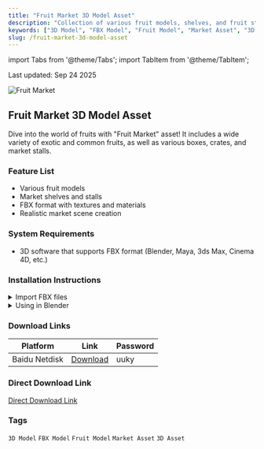 ```yaml
---
title: "Fruit Market 3D Model Asset"
description: "Collection of various fruit models, shelves, and fruit stalls in FBX format with textures and materials. Perfect for creating realistic market scenes."
keywords: ["3D Model", "FBX Model", "Fruit Model", "Market Asset", "3D Asset"]
slug: /fruit-market-3d-model-asset
---
```


import Tabs from '@theme/Tabs';
import TabItem from '@theme/TabItem';

<div class="time-update">Last updated: Sep 24 2025</div>

![Fruit Market](https://www.gfxcamp.com/wp-content/uploads/2025/09/Fruit-Market.jpg)

## Fruit Market 3D Model Asset

Dive into the world of fruits with "Fruit Market" asset! It includes a wide variety of exotic and common fruits, as well as various boxes, crates, and market stalls.

### Feature List
- Various fruit models
- Market shelves and stalls
- FBX format with textures and materials
- Realistic market scene creation

### System Requirements
- 3D software that supports FBX format (Blender, Maya, 3ds Max, Cinema 4D, etc.)

### Installation Instructions

<Tabs>
<TabItem value="fbx" label="FBX Import">
  <details>
    <summary>Import FBX files</summary>
    <p>1. Open your 3D software</p>
    <p>2. Go to File > Import > FBX</p>
    <p>3. Select the Fruit Market asset files</p>
    <p>4. Adjust import settings as needed</p>
 </details>
</TabItem>
<TabItem value="blender" label="Blender">
  <details>
    <summary>Using in Blender</summary>
    <p>1. Open Blender</p>
    <p>2. Go to File > Import > FBX</p>
    <p>3. Select the Fruit Market asset files</p>
    <p>4. Adjust import settings as needed</p>
  </details>
</TabItem>
</Tabs>

### Download Links

| Platform | Link | Password |
|----------|------|----------|
| Baidu Netdisk | [Download](https://pan.baidu.com/s/1ykV8FNn_NY-5iQg8AHJt0w?pwd=uuky) | uuky |

### Direct Download Link
[Direct Download Link](https://wa.me/8613237610083)

### Tags
`3D Model` `FBX Model` `Fruit Model` `Market Asset` `3D Asset`
